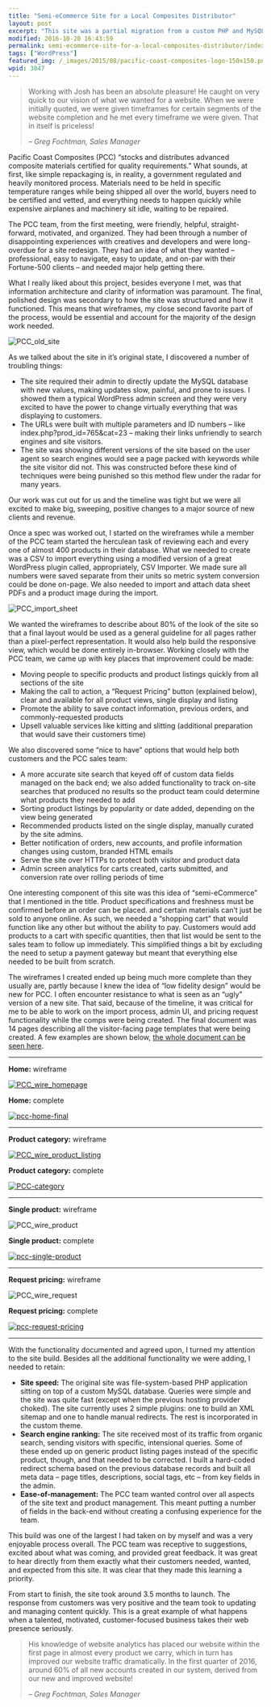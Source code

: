 ```yaml
---
title: "Semi-eCommerce Site for a Local Composites Distributor"
layout: post
excerpt: "This site was a partial migration from a custom PHP and MySQL application that was in dire need of an update. Collaborating with a talented designer, I built a site housing almost 400 products and dominates search ranking for high-value, niche terms. "
modified: 2016-10-20 16:43:59
permalink: semi-ecommerce-site-for-a-local-composites-distributor/index.html
tags: ["WordPress"]
featured_img: /_images/2015/08/pacific-coast-composites-logo-150x150.png
wpid: 3847
---
```



> Working with Josh has been an absolute pleasure! He caught on very quick to our vision of what we wanted for a website. When we were initially quoted, we were given timeframes for certain segments of the website completion and he met every timeframe we were given. That in itself is priceless!
>
> *– Greg Fochtman, Sales Manager*

Pacific Coast Composites (PCC) “stocks and distributes advanced composite materials certified for quality requirements.” What sounds, at first, like simple repackaging is, in reality, a government regulated and heavily monitored process. Materials need to be held in specific temperature ranges while being shipped all over the world, buyers need to be certified and vetted, and everything needs to happen quickly while expensive airplanes and machinery sit idle, waiting to be repaired.

The PCC team, from the first meeting, were friendly, helpful, straight-forward, motivated, and organized. They had been through a number of disappointing experiences with creatives and developers and were long-overdue for a site redesign. They had an idea of what they wanted – professional, easy to navigate, easy to update, and on-par with their Fortune-500 clients – and needed major help getting there.

What I really liked about this project, besides everyone I met, was that information architecture and clarity of information was paramount. The final, polished design was secondary to how the site was structured and how it functioned. This means that wireframes, my close second favorite part of the process, would be essential and account for the majority of the design work needed.

![PCC_old_site](/_images/2016/03/PCC_old_site.png)

As we talked about the site in it’s original state, I discovered a number of troubling things:

- The site required their admin to directly update the MySQL database with new values, making updates slow, painful, and prone to issues. I showed them a typical WordPress admin screen and they were very excited to have the power to change virtually everything that was displaying to customers.
- The URLs were built with multiple parameters and ID numbers – like index.php?prod\_id=765&amp;cat=23 – making their links unfriendly to search engines and site visitors.
- The site was showing different versions of the site based on the user agent so search engines would see a page packed with keywords while the site visitor did not. This was constructed before these kind of techniques were being punished so this method flew under the radar for many years.

Our work was cut out for us and the timeline was tight but we were all excited to make big, sweeping, positive changes to a major source of new clients and revenue.

Once a spec was worked out, I started on the wireframes while a member of the PCC team started the herculean task of reviewing each and every one of almost 400 products in their database. What we needed to create was a CSV to import everything using a modified version of a great WordPress plugin called, appropriately, CSV Importer. We made sure all numbers were saved separate from their units so metric system conversion could be done on-page. We also needed to import and attach data sheet PDFs and a product image during the import.

![PCC_import_sheet](/_images/2016/03/PCC_import_sheet-1024x665.png)

We wanted the wireframes to describe about 80% of the look of the site so that a final layout would be used as a general guideline for all pages rather than a pixel-perfect representation. It would also help build the responsive view, which would be done entirely in-browser. Working closely with the PCC team, we came up with key places that improvement could be made:

- Moving people to specific products and product listings quickly from all sections of the site
- Making the call to action, a “Request Pricing” button (explained below), clear and available for all product views, single display and listing
- Promote the ability to save contact information, previous orders, and commonly-requested products
- Upsell valuable services like kitting and slitting (additional preparation that would save their customers time)

We also discovered some “nice to have” options that would help both customers and the PCC sales team:

- A more accurate site search that keyed off of custom data fields managed on the back end; we also added functionality to track on-site searches that produced no results so the product team could determine what products they needed to add
- Sorting product listings by popularity or date added, depending on the view being generated
- Recommended products listed on the single display, manually curated by the site admins.
- Better notification of orders, new accounts, and profile information changes using custom, branded HTML emails
- Serve the site over HTTPs to protect both visitor and product data
- Admin screen analytics for carts created, carts submitted, and conversion rate over rolling periods of time

One interesting component of this site was this idea of “semi-eCommerce” that I mentioned in the title. Product specifications and freshness must be confirmed before an order can be placed. and certain materials can’t just be sold to anyone online. As such, we needed a “shopping cart” that would function like any other but without the ability to pay. Customers would add products to a cart with specific quantities, then that list would be sent to the sales team to follow up immediately. This simplified things a bit by excluding the need to setup a payment gateway but meant that everything else needed to be built from scratch.

The wireframes I created ended up being much more complete than they usually are, partly because I knew the idea of “low fidelity design” would be new for PCC. I often encounter resistance to what is seen as an “ugly” version of a new site. That said, because of the timeline, it was critical for me to be able to work on the import process, admin UI, and pricing request functionality while the comps were being created. The final document was 14 pages describing all the visitor-facing page templates that were being created. A few examples are shown below, [the whole document can be seen here](https://www.dropbox.com/s/oyt1jnbnljcpb3p/PCC-AllWires-FINAL-05272015.pdf?dl=0).

- - - - - -

**Home:** wireframe

[![PCC_wire_homepage](/_images/2016/03/PCC_wire_homepage-230x300.png)](/_images/2016/03/PCC_wire_homepage.png)

**Home:** complete

[![pcc-home-final](/_images/2015/08/pcc-home-final-326x1024.png)](/_images/2015/08/pcc-home-final.png)

- - - - - -

**Product category:** wireframe

[![PCC_wire_product_listing](/_images/2016/03/PCC_wire_product_listing-267x300.png)](/_images/2016/03/PCC_wire_product_listing.png)

**Product category:** complete

[![PCC-category](/_images/2015/08/PCC-category-547x1024.png)](/_images/2015/08/PCC-category.png)

- - - - - -

**Single product:** wireframe

![PCC_wire_product](/_images/2016/03/PCC_wire_product.png)

**Single product:** complete

[![pcc-single-product](/_images/2015/08/pcc-single-product-1024x984.png)](/_images/2015/08/pcc-single-product.png)

- - - - - -

**Request pricing:** wireframe

![PCC_wire_request](/_images/2016/03/PCC_wire_request.png)

**Request pricing:** complete

[![pcc-request-pricing](/_images/2015/08/pcc-request-pricing-709x1024.png)](/_images/2015/08/pcc-request-pricing.png)

- - - - - -

With the functionality documented and agreed upon, I turned my attention to the site build. Besides all the additional functionality we were adding, I needed to retain:

- **Site speed:** The original site was file-system-based PHP application sitting on top of a custom MySQL database. Queries were simple and the site was quite fast (except when the previous hosting provider choked). The site currently uses 2 simple plugins: one to build an XML sitemap and one to handle manual redirects. The rest is incorporated in the custom theme.
- **Search engine ranking:** The site received most of its traffic from organic search, sending visitors with specific, intensional queries. Some of these ended up on generic product listing pages instead of the specific product, though, and that needed to be corrected. I built a hard-coded redirect schema based on the previous database records and built all meta data – page titles, descriptions, social tags, etc – from key fields in the admin.
- **Ease-of-management:** The PCC team wanted control over all aspects of the site text and product management. This meant putting a number of fields in the back-end without creating a confusing experience for the team.

This build was one of the largest I had taken on by myself and was a very enjoyable process overall. The PCC team was receptive to suggestions, excited about what was coming, and provided great feedback. It was great to hear directly from them exactly what their customers needed, wanted, and expected from this site. It was clear that they made this learning a priority.

From start to finish, the site took around 3.5 months to launch. The response from customers was very positive and the team took to updating and managing content quickly. This is a great example of what happens when a talented, motivated, customer-focused business takes their web presence seriously.

> His knowledge of website analytics has placed our website within the first page in almost every product we carry, which in turn has improved our website traffic dramatically. In the first quarter of 2016, around 60% of all new accounts created in our system, derived from our new and improved website!
>
> *– Greg Fochtman, Sales Manager*
